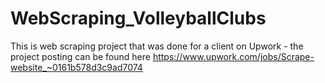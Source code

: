 # WebScraping_VolleyballClubs

This is web scraping project that was done for a client on Upwork - the project posting can be found here https://www.upwork.com/jobs/Scrape-website_~0161b578d3c9ad7074
